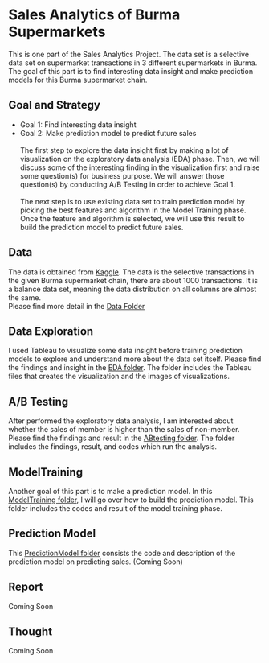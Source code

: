 # Sales Analytics of Burma Supermarkets
This is one part of the Sales Analytics Project. The data set is a selective data set on supermarket transactions in 3 different supermarkets in Burma. The goal of this part is to find interesting data insight and make prediction models for this Burma supermarket chain.

## Goal and Strategy
* Goal 1: Find interesting data insight
* Goal 2: Make prediction model to predict future sales 
<br><br>
The first step to explore the data insight first by making a lot of visualization on the exploratory data analysis (EDA) phase. Then, we will discuss some of the interesting finding in the visualization first and raise some question(s) for business purpose. We will answer those question(s) by conducting A/B Testing in order to achieve Goal 1.
<br><br>
The next step is to use existing data set to train prediction model by picking the best features and algorithm in the Model Training phase. Once the feature and algorithm is selected, we will use this result to build the prediction model to predict future sales.

## Data
The data is obtained from <a href="https://www.kaggle.com/aungpyaeap/supermarket-sales">Kaggle</a>. The data is the selective transactions in the given Burma supermarket chain, there are about 1000 transactions. It is a balance data set, meaning the data distribution on all columns are almost the same.
<br>
Please find more detail in the [Data Folder](Data)

## Data Exploration
I used Tableau to visualize some data insight before training prediction models to explore and understand more about the data set itself. Please find the findings and insight in the [EDA folder](EDA). The folder includes the Tableau files that creates the visualization and the images of visualizations.


## A/B Testing
After performed the exploratory data analysis, I am interested about whether the sales of member is higher than the sales of non-member. Please find the findings and result in the [ABtesting folder](ABtesting). The folder includes the findings, result, and codes which run the analysis.


## ModelTraining
Another goal of this part is to make a prediction model. In this [ModelTraining folder](ModelTraining), I will go over how to build the prediction model. This folder includes the codes and result of the model training phase. 


## Prediction Model
This [PredictionModel folder](PredictionModel) consists the code and description of the prediction model on predicting sales. (Coming Soon)

## Report
Coming Soon

## Thought
Coming Soon